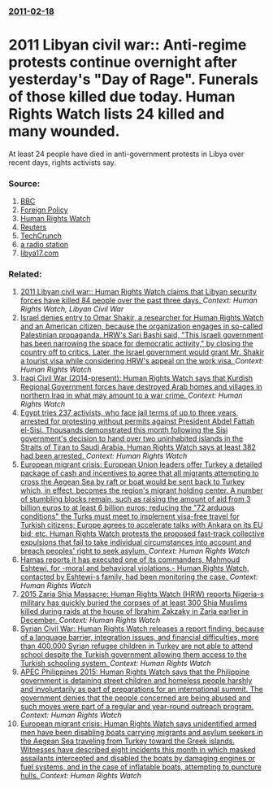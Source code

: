 ### [2011-02-18](/news/2011/02/18/index.md)

# 2011 Libyan civil war:: Anti-regime protests continue overnight after yesterday's "Day of Rage". Funerals of those killed due today. Human Rights Watch lists 24 killed and many wounded. 

At least 24 people have died in anti-government protests in Libya over recent days, rights activists say.


### Source:

1. [BBC](http://www.bbc.co.uk/news/world-africa-12502657)
2. [Foreign Policy](http://blog.foreignpolicy.com/posts/2011/02/18/radio_free_benghazi)
3. [Human Rights Watch](http://www.hrw.org/en/news/2011/02/17/libya-security-forces-fire-day-anger-demonstrations)
4. [Reuters](http://af.reuters.com/article/libyaNews/idAFLDE71H2A120110218)
5. [TechCrunch](http://techcrunch.com/2011/02/18/reports-libya-follows-egypts-lead-starts-shutting-off-internet-services/)
6. [a radio station](http://libya.blog-video.tv/)
7. [libya17.com](http://www.libyafeb17.com/)

### Related:

1. [2011 Libyan civil war:: Human Rights Watch claims that Libyan security forces have killed 84 people over the past three days. ](/news/2011/02/19/2011-libyan-civil-war-human-rights-watch-claims-that-libyan-security-forces-have-killed-84-people-over-the-past-three-days.md) _Context: Human Rights Watch, Libyan Civil War_
2. [Israel denies entry to Omar Shakir, a researcher for Human Rights Watch and an American citizen, because the organization engages in so-called Palestinian propaganda. HRW's Sari Bashi said, "This Israeli government has been narrowing the space for democratic activity," by closing the country off to critics. Later, the Israel government would grant Mr. Shakir a tourist visa while considering HRW's appeal on the work visa. ](/news/2017/02/24/israel-denies-entry-to-omar-shakir-a-researcher-for-human-rights-watch-and-an-american-citizen-because-the-organization-engages-in-so-call.md) _Context: Human Rights Watch_
3. [Iraqi Civil War (2014-present): Human Rights Watch says that Kurdish Regional Government forces have destroyed Arab homes and villages in northern Iraq in what may amount to a war crime. ](/news/2016/11/13/iraqi-civil-war-2014-present-human-rights-watch-says-that-kurdish-regional-government-forces-have-destroyed-arab-homes-and-villages-in.md) _Context: Human Rights Watch_
4. [Egypt tries 237 activists, who face jail terms of up to three years, arrested for protesting without permits against President Abdel Fattah el-Sisi. Thousands demonstrated this month following the Sisi government's decision to hand over two uninhabited islands in the Straits of Tiran to Saudi Arabia. Human Rights Watch says at least 382 had been arrested. ](/news/2016/04/30/egypt-tries-237-activists-who-face-jail-terms-of-up-to-three-years-arrested-for-protesting-without-permits-against-president-abdel-fattah.md) _Context: Human Rights Watch_
5. [European migrant crisis: European Union leaders offer Turkey a detailed package of cash and incentives to agree that all migrants attempting to cross the Aegean Sea by raft or boat would be sent back to Turkey which, in effect, becomes the region's migrant holding center. A number of stumbling blocks remain, such as raising the amount of aid from 3 billion euros to at least 6 billion euros; reducing the "72 arduous conditions" the Turks must meet to implement visa-free travel for Turkish citizens; Europe agrees to accelerate talks with Ankara on its EU bid; etc. Human Rights Watch protests the proposed fast-track collective expulsions that fail to take individual circumstances into account and breach peoples' right to seek asylum. ](/news/2016/03/18/european-migrant-crisis-european-union-leaders-offer-turkey-a-detailed-package-of-cash-and-incentives-to-agree-that-all-migrants-attempting.md) _Context: Human Rights Watch_
6. [Hamas reports it has executed one of its commanders, Mahmoud Eshtewi, for -moral and behavioral violations.- Human Rights Watch, contacted by Eshtewi-s family, had been monitoring the case. ](/news/2016/02/7/hamas-reports-it-has-executed-one-of-its-commanders-mahmoud-eshtewi-for-moral-and-behavioral-violations-human-rights-watch-contact.md) _Context: Human Rights Watch_
7. [2015 Zaria Shia Massacre: Human Rights Watch (HRW) reports Nigeria-s military has quickly buried the corpses of at least 300 Shia Muslims killed during raids at the house of Ibrahim Zakzaky in Zaria earlier in December. ](/news/2015/12/24/2015-zaria-shia-massacre-human-rights-watch-hrw-reports-nigeria-s-military-has-quickly-buried-the-corpses-of-at-least-300-shia-muslims.md) _Context: Human Rights Watch_
8. [Syrian Civil War: Human Rights Watch releases a report finding, because of a language barrier, integration issues, and financial difficulties, more than 400,000 Syrian refugee children in Turkey are not able to attend school despite the Turkish government allowing them access to the Turkish schooling system. ](/news/2015/11/9/syrian-civil-war-human-rights-watch-releases-a-report-finding-because-of-a-language-barrier-integration-issues-and-financial-difficultie.md) _Context: Human Rights Watch_
9. [APEC Philippines 2015: Human Rights Watch says that the Philippine government is detaining street children and homeless people harshly and involuntarily as part of preparations for an international summit. The government denies that the people concerned are being abused and such moves were part of a regular and year-round outreach program. ](/news/2015/11/17/apec-philippines-2015-human-rights-watch-says-that-the-philippine-government-is-detaining-street-children-and-homeless-people-harshly-and-i.md) _Context: Human Rights Watch_
10. [European migrant crisis: Human Rights Watch says unidentified armed men have been disabling boats carrying migrants and asylum seekers in the Aegean Sea traveling from Turkey toward the Greek islands. Witnesses have described eight incidents this month in which masked assailants intercepted and disabled the boats by damaging engines or fuel systems, and in the case of inflatable boats, attempting to puncture hulls. ](/news/2015/10/22/european-migrant-crisis-human-rights-watch-says-unidentified-armed-men-have-been-disabling-boats-carrying-migrants-and-asylum-seekers-in-th.md) _Context: Human Rights Watch_

